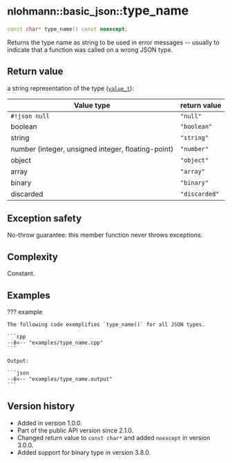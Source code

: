 # <small>nlohmann::basic_json::</small>type_name

```cpp
const char* type_name() const noexcept;
```

Returns the type name as string to be used in error messages -- usually to indicate that a function was called on a
wrong JSON type.
    
## Return value

a string representation of the type ([`value_t`](value_t.md)):

| Value type                                         | return value  |
|----------------------------------------------------|---------------|
| `#!json null`                                      | `"null"`      |
| boolean                                            | `"boolean"`   |
| string                                             | `"string"`    |
| number (integer, unsigned integer, floating-point) | `"number"`    |
| object                                             | `"object"`    |
| array                                              | `"array"`     |
| binary                                             | `"binary"`    |
| discarded                                          | `"discarded"` |

## Exception safety

No-throw guarantee: this member function never throws exceptions.

## Complexity

Constant.

## Examples

??? example

    The following code exemplifies `type_name()` for all JSON types.
    
    ```cpp
    --8<-- "examples/type_name.cpp"
    ```
    
    Output:
    
    ```json
    --8<-- "examples/type_name.output"
    ```

## Version history

- Added in version 1.0.0.
- Part of the public API version since 2.1.0.
- Changed return value to `const char*` and added `noexcept` in version 3.0.0.
- Added support for binary type in version 3.8.0.
